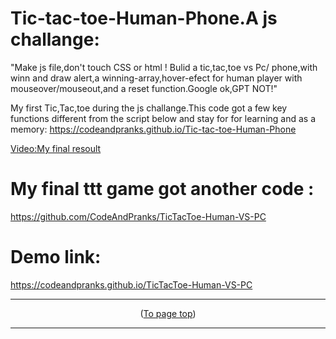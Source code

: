 <a id="up"></a>
# Tic-tac-toe-Human-Phone.A js challange:
 "Make js file,don't touch CSS or html ! Bulid a tic,tac,toe vs Pc/
phone,with winn and draw alert,a winning-array,hover-efect for human player with mouseover/mouseout,and a reset function.Google ok,GPT NOT!"

My first Tic,Tac,toe during the js challange.This code got a few key functions different from the script below and stay for for learning and as a memory:
https://codeandpranks.github.io/Tic-tac-toe-Human-Phone

[Video:My final resoult](https://github.com/CodeAndPranks/TicTacToe-Human-VS-PC/raw/main/ttt.mp4)

# My final ttt game got another code :
https://github.com/CodeAndPranks/TicTacToe-Human-VS-PC
# Demo link:
https://codeandpranks.github.io/TicTacToe-Human-VS-PC

<hr>

<p align="center">(<a href="#up">To page top</a>)</p>
<hr>
